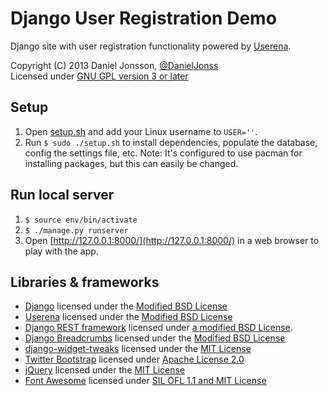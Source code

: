 # Django User Registration Demo

Django site with user registration functionality powered by
[Userena](http://docs.django-userena.org/en/latest/).

Copyright (C) 2013 Daniel Jonsson,
[@DanielJonss](https://twitter.com/DanielJonss)  
Licensed under [GNU GPL version 3 or later](LICENSE)

## Setup

1. Open [setup.sh](setup.sh) and add your Linux username to `USER=''`.
2. Run `$ sudo ./setup.sh` to install dependencies, populate the database,
   config the settings file, etc. Note: It's configured to use pacman for
installing packages, but this can easily be changed.

## Run local server

1. `$ source env/bin/activate`
2. `$ ./manage.py runserver`
3. Open [http://127.0.0.1:8000/](http://127.0.0.1:8000/) in a web browser to
   play with the app.

## Libraries & frameworks

* [Django](https://www.djangoproject.com/) licensed under the [Modified BSD
  License](https://github.com/django/django/blob/master/LICENSE)
* [Userena](http://docs.django-userena.org/en/latest/) licensed under the
  [Modified BSD
License](https://github.com/bread-and-pepper/django-userena/blob/master/LICENSE)
* [Django REST framework](http://django-rest-framework.org/) licensed under [a
  modified BSD License](http://django-rest-framework.org/#license).
* [Django Breadcrumbs](https://github.com/chronossc/django-breadcrumbs)
  licensed under the [Modified BSD
License](https://github.com/chronossc/django-breadcrumbs/blob/master/LICENSE)
* [django-widget-tweaks](https://github.com/kmike/django-widget-tweaks/)
  licensed under the [MIT
License](https://github.com/kmike/django-widget-tweaks/blob/master/LICENSE)
* [Twitter Bootstrap](http://getbootstrap.com/) licensed under [Apache License
  2.0](http://getbootstrap.com/getting-started/)
* [jQuery](http://jquery.com/) licensed under the [MIT
  License](https://jquery.org/license/)
* [Font Awesome](http://fontawesome.io/) licensed under [SIL OFL 1.1 and MIT
  License](http://fontawesome.io/license/)
